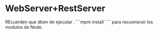 # WebServer+RestServer

REcuerden que dben de ejecutar .````mpm install````` para recuonsruir los modulos de Node.
